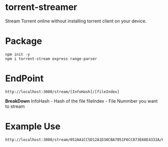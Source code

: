 # torrent-streamer
Stream Torrent online without installing torrent client on your device.
# Package 
``` 
npm init -y
npm i torrent-stream express range-parser 
``` 
# EndPoint 
``` 
http://localhost:3000/stream/[InfoHash]/[fileIndex] 
```
**BreakDown** 
InfoHash - Hash of the file
fileIndex - File Nummber you want to stream 

# Example Use 
``` 
http://localhost:3000/stream/052AA1CC5D12A1D30CBA7051F6CC873E68E4332A/0
```
